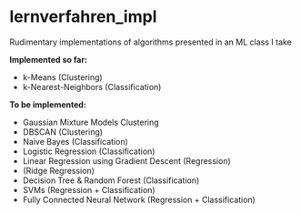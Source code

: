 # lernverfahren_impl
Rudimentary implementations of algorithms presented in an ML class I take

**Implemented so far:**
- k-Means (Clustering)
- k-Nearest-Neighbors (Classification)

**To be implemented:**
- Gaussian Mixture Models Clustering
- DBSCAN (Clustering)
- Naive Bayes (Classification)
- Logistic Regression (Classification)
- Linear Regression using Gradient Descent (Regression)
- (Ridge Regression)
- Decision Tree & Random Forest (Classification)
- SVMs (Regression + Classification)
- Fully Connected Neural Network (Regression + Classification)
